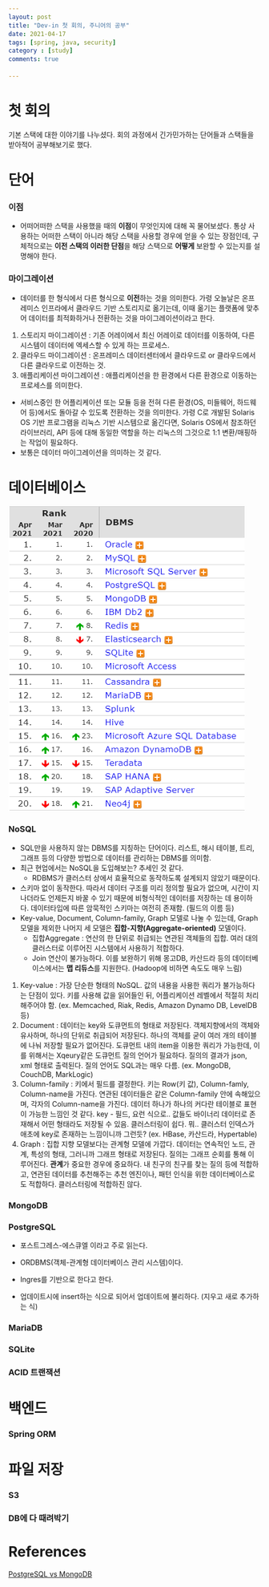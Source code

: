 ```yaml
---
layout: post
title: "Dev-in 첫 회의, 주니어의 공부"
date: 2021-04-17
tags: [spring, java, security]
category : [study]
comments: true

---
```




# 첫 회의

기본 스택에 대한 이야기를 나누셨다. 회의 과정에서 긴가민가하는 단어들과 스택들을 받아적어 공부해보기로 했다.



# 단어

### 이점

- 어떠어떠한 스택을 사용했을 때의 **이점**이 무엇인지에 대해 꼭 물어보셨다. 통상 사용하는 어떠한 스택이 아니라 해당 스택을 사용할 경우에 얻을 수 있는 장점인데, 구체적으로는 **이전 스택의 이러한 단점**을 해당 스택으로 **어떻게** 보완할 수 있는지를 설명해야 한다.

### 마이그레이션

- 데이터를 한 형식에서 다른 형식으로 **이전**하는 것을 의미한다. 가령 오늘날은 온프레미스 인프라에서 클라우드 기반 스토리지로 옮기는데, 이때 옮기는 플랫폼에 맞추어 데이터를 최적화하거나 전환하는 것을 마이그레이션이라고 한다.

1. 스토리지 마이그레이션 : 기존 어레이에서 최신 어레이로 데이터를 이동하여, 다른 시스템이 데이터에 엑세스할 수 있게 하는 프로세스.
2. 클라우드 마이그레이션 : 온프레미스 데이터센터에서 클라우드로 or 클라우드에서 다른 클라우드로 이전하는 것.
3. 애플리케이션 마이그레이션 : 애플리케이션을 한 환경에서 다른 환경으로 이동하는 프로세스를 의미한다.

- 서비스중인 한 어플리케이션 또는 모듈 등을 전혀 다른 환경(OS, 미들웨어, 하드웨어 등)에서도 돌아갈 수 있도록 전환하는 것을 의미한다. 가령 C로 개발된 Solaris OS 기반 프로그램을 리눅스 기반 시스템으로 옮긴다면, Solaris OS에서 참조하던 라이브러리, API 등에 대해 동일한 역할을 하는 리눅스의 그것으로 1:1 변환/매핑하는 작업이 필요하다.
- 보통은 데이터 마이그레이션을 의미하는 것 같다.



# 데이터베이스

![image-20210417235743501](../assets/img/image-20210417235743501.png)

### NoSQL

- SQL만을 사용하지 않는 DBMS를 지칭하는 단어이다. 리스트, 해시 테이블, 트리, 그래프 등의 다양한 방법으로 데이터를 관리하는 DBMS를 의미함.
- 최근 현업에서는 NoSQL을 도입해보는? 추세인 것 같다.
  - RDBMS가 클러스터 상에서 효율적으로 동작하도록 설계되지 않았기 때문이다.
- 스키마 없이 동작한다. 따라서 데이터 구조를 미리 정의할 필요가 없으며, 시간이 지나더라도 언제든지 바꿀 수 있기 때문에 비형식적인 데이터를 저장하는 데 용이하다. 데이터타입에 따른 암묵적인 스키마는 여전히 존재함. (필드의 이름 등)
- Key-value, Document, Column-family, Graph 모델로 나눌 수 있는데, Graph 모델을 제외한 나머지 세 모델은 **집합-지향(Aggregate-oriented)** 모델이다.
  - 집합Aggregate : 연산의 한 단위로 취급되는 연관된 객체들의 집합. 여러 대의 클러스터로 이루어진 시스템에서 사용하기 적합하다.
  - Join 연산이 불가능하다. 이를 보완하기 위해 몽고DB, 카산드라 등의 데이터베이스에서는 **맵 리듀스**를 지원한다. (Hadoop에 비하면 속도도 매우 느림)

1. Key-value : 가장 단순한 형태의 NoSQL. 값의 내용을 사용한 쿼리가 불가능하다는 단점이 있다. 키를 사용해 값을 읽어들인 뒤, 어플리케이션 레벨에서 적절히 처리해주어야 함. (ex. Memcached, Riak, Redis, Amazon Dynamo DB, LevelDB 등)
2. Document : 데이터는 key와 도큐먼트의 형태로 저장된다. 객체지향에서의 객체와 유사하며, 하나의 단위로 취급되어 저장된다. 하나의 객체를 굳이 여러 개의 테이블에 나눠 저장할 필요가 없어진다. 도큐먼트 내의 item을 이용한 쿼리가 가능한데, 이를 위해서는 Xqeury같은 도큐먼트 질의 언어가 필요하다. 질의의 결과가 json, xml 형태로 출력된다. 질의 언어도 SQL과는 매우 다름. (ex. MongoDB, CouchDB, MarkLogic)
3. Column-family : 키에서 필드를 결정한다. 키는 Row(키 값), Column-famly, Column-name을 가진다. 연관된 데이터들은 같은 Column-family 안에 속해있으며, 각자의 Column-name을 가진다. 데이터 하나가 하나의 커다란 테이블로 표현이 가능한 느낌인 것 같다. key - 필드, 요런 식으로.. 값들도 바이너리 데이터로 존재해서 어떤 형태라도 저장될 수 있음. 클러스터링이 쉽다. 뭐.. 클러스터 인덱스가 애초에 key로 존재하는 느낌이니까 그런듯? (ex. HBase, 카산드라, Hypertable)
4. Graph : 집합 지향 모델보다는 관계형 모델에 가깝다. 데이터는 연속적인 노드, 관계, 특성의 형태, 그러니까 그래프 형태로 저장된다. 질의는 그래프 순회를 통해 이루어진다. **관계**가 중요한 경우에 중요하다. 내 친구의 친구를 찾는 질의 등에 적합하고, 연관된 데이터를 추천해주는 추천 엔진이나, 패턴 인식을 위한 데이터베이스로도 적합하다. 클러스터링에 적합하진 않다.

### MongoDB

### PostgreSQL

- 포스트그레스-에스큐엘 이라고 주로 읽는다.

- ORDBMS(객체-관계형 데이터베이스 관리 시스템)이다.
- Ingres를 기반으로 한다고 한다. 
- 업데이트시에 insert하는 식으로 되어서 업데이트에 불리하다. (지우고 새로 추가하는 식)

### MariaDB

### SQLite

### ACID 트랜잭션



# 백엔드

### Spring ORM



# 파일 저장

### S3

### DB에 다 때려박기



# References

[PostgreSQL vs MongoDB](https://bitnine.tistory.com/48)